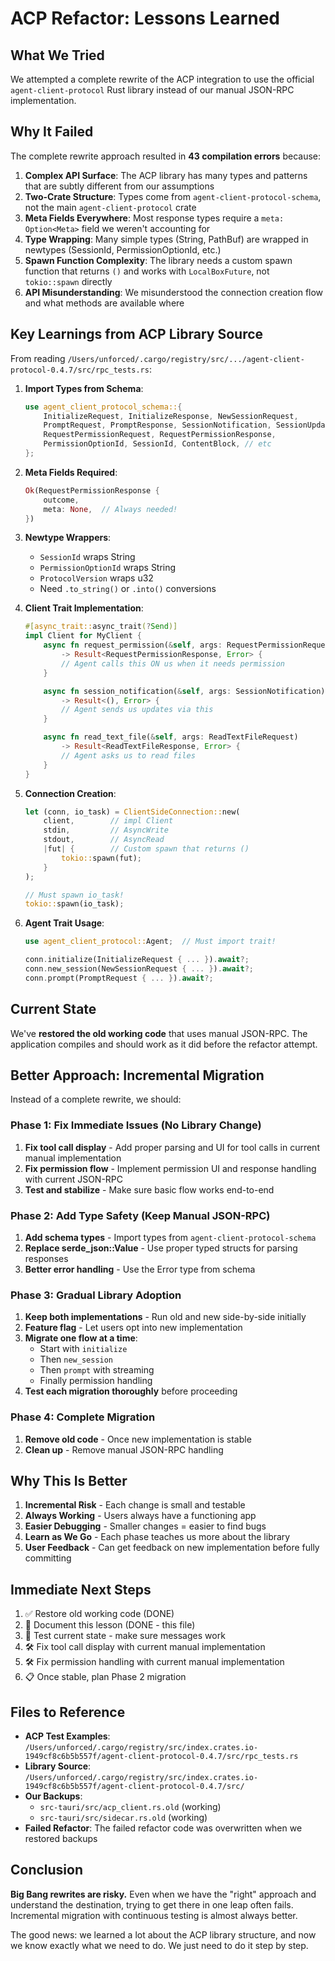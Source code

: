 # ACP Refactor: Lessons Learned

## What We Tried

We attempted a complete rewrite of the ACP integration to use the official `agent-client-protocol` Rust library instead of our manual JSON-RPC implementation.

## Why It Failed

The complete rewrite approach resulted in **43 compilation errors** because:

1. **Complex API Surface**: The ACP library has many types and patterns that are subtly different from our assumptions
2. **Two-Crate Structure**: Types come from `agent-client-protocol-schema`, not the main `agent-client-protocol` crate
3. **Meta Fields Everywhere**: Most response types require a `meta: Option<Meta>` field we weren't accounting for
4. **Type Wrapping**: Many simple types (String, PathBuf) are wrapped in newtypes (SessionId, PermissionOptionId, etc.)
5. **Spawn Function Complexity**: The library needs a custom spawn function that returns `()` and works with `LocalBoxFuture`, not `tokio::spawn` directly
6. **API Misunderstanding**: We misunderstood the connection creation flow and what methods are available where

## Key Learnings from ACP Library Source

From reading `/Users/unforced/.cargo/registry/src/.../agent-client-protocol-0.4.7/src/rpc_tests.rs`:

1. **Import Types from Schema**:
   ```rust
   use agent_client_protocol_schema::{
       InitializeRequest, InitializeResponse, NewSessionRequest,
       PromptRequest, PromptResponse, SessionNotification, SessionUpdate,
       RequestPermissionRequest, RequestPermissionResponse,
       PermissionOptionId, SessionId, ContentBlock, // etc
   };
   ```

2. **Meta Fields Required**:
   ```rust
   Ok(RequestPermissionResponse {
       outcome,
       meta: None,  // Always needed!
   })
   ```

3. **Newtype Wrappers**:
   - `SessionId` wraps String
   - `PermissionOptionId` wraps String
   - `ProtocolVersion` wraps u32
   - Need `.to_string()` or `.into()` conversions

4. **Client Trait Implementation**:
   ```rust
   #[async_trait::async_trait(?Send)]
   impl Client for MyClient {
       async fn request_permission(&self, args: RequestPermissionRequest)
           -> Result<RequestPermissionResponse, Error> {
           // Agent calls this ON us when it needs permission
       }

       async fn session_notification(&self, args: SessionNotification)
           -> Result<(), Error> {
           // Agent sends us updates via this
       }

       async fn read_text_file(&self, args: ReadTextFileRequest)
           -> Result<ReadTextFileResponse, Error> {
           // Agent asks us to read files
       }
   }
   ```

5. **Connection Creation**:
   ```rust
   let (conn, io_task) = ClientSideConnection::new(
       client,        // impl Client
       stdin,         // AsyncWrite
       stdout,        // AsyncRead
       |fut| {        // Custom spawn that returns ()
           tokio::spawn(fut);
       }
   );

   // Must spawn io_task!
   tokio::spawn(io_task);
   ```

6. **Agent Trait Usage**:
   ```rust
   use agent_client_protocol::Agent;  // Must import trait!

   conn.initialize(InitializeRequest { ... }).await?;
   conn.new_session(NewSessionRequest { ... }).await?;
   conn.prompt(PromptRequest { ... }).await?;
   ```

## Current State

We've **restored the old working code** that uses manual JSON-RPC. The application compiles and should work as it did before the refactor attempt.

## Better Approach: Incremental Migration

Instead of a complete rewrite, we should:

### Phase 1: Fix Immediate Issues (No Library Change)
1. **Fix tool call display** - Add proper parsing and UI for tool calls in current manual implementation
2. **Fix permission flow** - Implement permission UI and response handling with current JSON-RPC
3. **Test and stabilize** - Make sure basic flow works end-to-end

### Phase 2: Add Type Safety (Keep Manual JSON-RPC)
1. **Add schema types** - Import types from `agent-client-protocol-schema`
2. **Replace serde_json::Value** - Use proper typed structs for parsing responses
3. **Better error handling** - Use the Error type from schema

### Phase 3: Gradual Library Adoption
1. **Keep both implementations** - Run old and new side-by-side initially
2. **Feature flag** - Let users opt into new implementation
3. **Migrate one flow at a time**:
   - Start with `initialize`
   - Then `new_session`
   - Then `prompt` with streaming
   - Finally permission handling
4. **Test each migration thoroughly** before proceeding

### Phase 4: Complete Migration
1. **Remove old code** - Once new implementation is stable
2. **Clean up** - Remove manual JSON-RPC handling

## Why This Is Better

1. **Incremental Risk** - Each change is small and testable
2. **Always Working** - Users always have a functioning app
3. **Easier Debugging** - Smaller changes = easier to find bugs
4. **Learn as We Go** - Each phase teaches us more about the library
5. **User Feedback** - Can get feedback on new implementation before fully committing

## Immediate Next Steps

1. ✅ Restore old working code (DONE)
2. 📝 Document this lesson (DONE - this file)
3. 🧪 Test current state - make sure messages work
4. 🛠️ Fix tool call display with current manual implementation
5. 🛠️ Fix permission handling with current manual implementation
6. 📋 Once stable, plan Phase 2 migration

## Files to Reference

- **ACP Test Examples**: `/Users/unforced/.cargo/registry/src/index.crates.io-1949cf8c6b5b557f/agent-client-protocol-0.4.7/src/rpc_tests.rs`
- **Library Source**: `/Users/unforced/.cargo/registry/src/index.crates.io-1949cf8c6b5b557f/agent-client-protocol-0.4.7/src/`
- **Our Backups**:
  - `src-tauri/src/acp_client.rs.old` (working)
  - `src-tauri/src/sidecar.rs.old` (working)
- **Failed Refactor**: The failed refactor code was overwritten when we restored backups

## Conclusion

**Big Bang rewrites are risky.** Even when we have the "right" approach and understand the destination, trying to get there in one leap often fails. Incremental migration with continuous testing is almost always better.

The good news: we learned a lot about the ACP library structure, and now we know exactly what we need to do. We just need to do it step by step.
